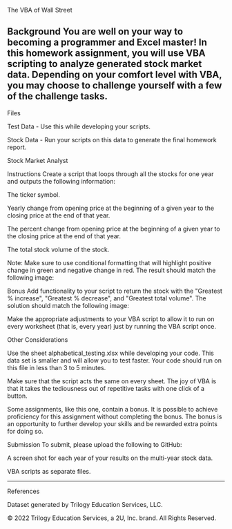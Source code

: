 The VBA of Wall Street

Background
You are well on your way to becoming a programmer and Excel master! In this homework assignment, you will use VBA scripting to analyze generated stock market data. Depending on your comfort level with VBA, you may choose to challenge yourself with a few of the challenge tasks.
------------------------------------

Files

Test Data - Use this while developing your scripts.

Stock Data - Run your scripts on this data to generate the final homework report.

Stock Market Analyst

Instructions
Create a script that loops through all the stocks for one year and outputs the following information:

The ticker symbol.


Yearly change from opening price at the beginning of a given year to the closing price at the end of that year.

The percent change from opening price at the beginning of a given year to the closing price at the end of that year.

The total stock volume of the stock.

Note: Make sure to use conditional formatting that will highlight positive change in green and negative change in red.
The result should match the following image:

Bonus
Add functionality to your script to return the stock with the "Greatest % increase", "Greatest % decrease", and "Greatest total volume". The solution should match the following image:

Make the appropriate adjustments to your VBA script to allow it to run on every worksheet (that is, every year) just by running the VBA script once.

Other Considerations


Use the sheet alphabetical_testing.xlsx while developing your code. This data set is smaller and will allow you to test faster. Your code should run on this file in less than 3 to 5 minutes.


Make sure that the script acts the same on every sheet. The joy of VBA is that it takes the tediousness out of repetitive tasks with one click of a button.


Some assignments, like this one, contain a bonus. It is possible to achieve proficiency for this assignment without completing the bonus. The bonus is an opportunity to further develop your skills and be rewarded extra points for doing so.



Submission
To submit, please upload the following to GitHub:


A screen shot for each year of your results on the multi-year stock data.


VBA scripts as separate files.

--------------------------
References

Dataset generated by Trilogy Education Services, LLC.


© 2022 Trilogy Education Services, a 2U, Inc. brand. All Rights Reserved.
